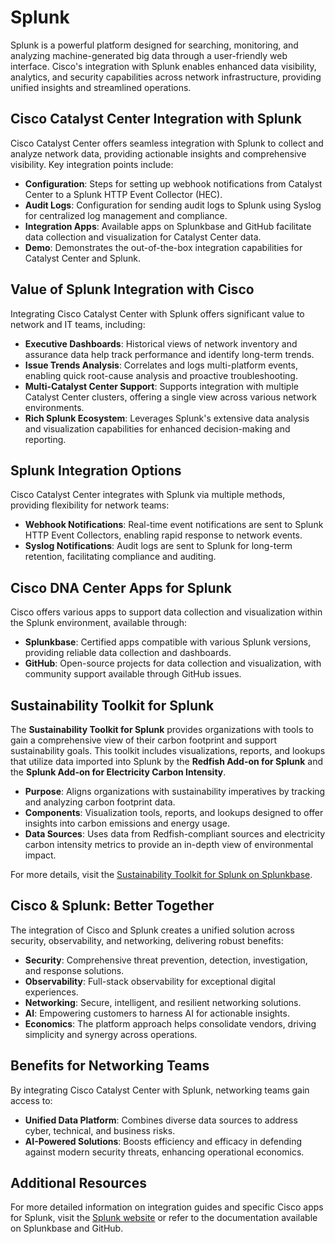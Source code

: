 # Splunk

Splunk is a powerful platform designed for searching, monitoring, and analyzing machine-generated big data through a user-friendly web interface. Cisco's integration with Splunk enables enhanced data visibility, analytics, and security capabilities across network infrastructure, providing unified insights and streamlined operations. 

## Cisco Catalyst Center Integration with Splunk

Cisco Catalyst Center offers seamless integration with Splunk to collect and analyze network data, providing actionable insights and comprehensive visibility. Key integration points include:

- **Configuration**: Steps for setting up webhook notifications from Catalyst Center to a Splunk HTTP Event Collector (HEC).
- **Audit Logs**: Configuration for sending audit logs to Splunk using Syslog for centralized log management and compliance.
- **Integration Apps**: Available apps on Splunkbase and GitHub facilitate data collection and visualization for Catalyst Center data.
- **Demo**: Demonstrates the out-of-the-box integration capabilities for Catalyst Center and Splunk.

## Value of Splunk Integration with Cisco

Integrating Cisco Catalyst Center with Splunk offers significant value to network and IT teams, including:

- **Executive Dashboards**: Historical views of network inventory and assurance data help track performance and identify long-term trends.
- **Issue Trends Analysis**: Correlates and logs multi-platform events, enabling quick root-cause analysis and proactive troubleshooting.
- **Multi-Catalyst Center Support**: Supports integration with multiple Catalyst Center clusters, offering a single view across various network environments.
- **Rich Splunk Ecosystem**: Leverages Splunk's extensive data analysis and visualization capabilities for enhanced decision-making and reporting.

## Splunk Integration Options

Cisco Catalyst Center integrates with Splunk via multiple methods, providing flexibility for network teams:

- **Webhook Notifications**: Real-time event notifications are sent to Splunk HTTP Event Collectors, enabling rapid response to network events.
- **Syslog Notifications**: Audit logs are sent to Splunk for long-term retention, facilitating compliance and auditing.

## Cisco DNA Center Apps for Splunk

Cisco offers various apps to support data collection and visualization within the Splunk environment, available through:

- **Splunkbase**: Certified apps compatible with various Splunk versions, providing reliable data collection and dashboards.
- **GitHub**: Open-source projects for data collection and visualization, with community support available through GitHub issues.

## Sustainability Toolkit for Splunk

The **Sustainability Toolkit for Splunk** provides organizations with tools to gain a comprehensive view of their carbon footprint and support sustainability goals. This toolkit includes visualizations, reports, and lookups that utilize data imported into Splunk by the **Redfish Add-on for Splunk** and the **Splunk Add-on for Electricity Carbon Intensity**.

- **Purpose**: Aligns organizations with sustainability imperatives by tracking and analyzing carbon footprint data.
- **Components**: Visualization tools, reports, and lookups designed to offer insights into carbon emissions and energy usage.
- **Data Sources**: Uses data from Redfish-compliant sources and electricity carbon intensity metrics to provide an in-depth view of environmental impact.

For more details, visit the [Sustainability Toolkit for Splunk on Splunkbase](https://splunkbase.splunk.com/app/6343).

## Cisco & Splunk: Better Together

The integration of Cisco and Splunk creates a unified solution across security, observability, and networking, delivering robust benefits:

- **Security**: Comprehensive threat prevention, detection, investigation, and response solutions.
- **Observability**: Full-stack observability for exceptional digital experiences.
- **Networking**: Secure, intelligent, and resilient networking solutions.
- **AI**: Empowering customers to harness AI for actionable insights.
- **Economics**: The platform approach helps consolidate vendors, driving simplicity and synergy across operations.

## Benefits for Networking Teams

By integrating Cisco Catalyst Center with Splunk, networking teams gain access to:

- **Unified Data Platform**: Combines diverse data sources to address cyber, technical, and business risks.
- **AI-Powered Solutions**: Boosts efficiency and efficacy in defending against modern security threats, enhancing operational economics.

## Additional Resources

For more detailed information on integration guides and specific Cisco apps for Splunk, visit the [Splunk website](https://www.splunk.com/) or refer to the documentation available on Splunkbase and GitHub.

